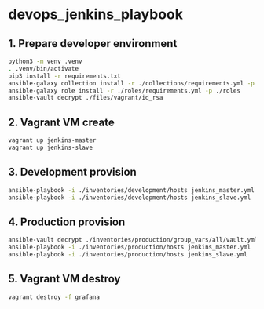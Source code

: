# devops_jenkins_playbook

## 1. Prepare developer environment
```bash
python3 -m venv .venv
. .venv/bin/activate
pip3 install -r requirements.txt
ansible-galaxy collection install -r ./collections/requirements.yml -p ./collections
ansible-galaxy role install -r ./roles/requirements.yml -p ./roles
ansible-vault decrypt ./files/vagrant/id_rsa
```

## 2. Vagrant VM create
```bash
vagrant up jenkins-master
vagrant up jenkins-slave
```

## 3. Development provision
```bash
ansible-playbook -i ./inventories/development/hosts jenkins_master.yml
ansible-playbook -i ./inventories/development/hosts jenkins_slave.yml
```

## 4. Production provision
```bash
ansible-vault decrypt ./inventories/production/group_vars/all/vault.yml  #passwd: alma123
ansible-playbook -i ./inventories/production/hosts jenkins_master.yml
ansible-playbook -i ./inventories/production/hosts jenkins_slave.yml
```

## 5. Vagrant VM destroy
```bash
vagrant destroy -f grafana
```
